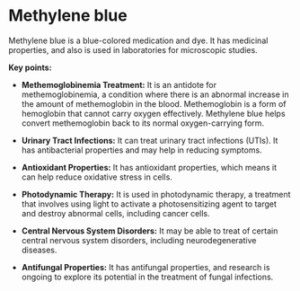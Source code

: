 # Methylene blue

Methylene blue is a blue-colored medication and dye. It has medicinal properties, and also is used in laboratories for microscopic studies.

**Key points:**

* **Methemoglobinemia Treatment:** It is an antidote for methemoglobinemia, a condition where there is an abnormal increase in the amount of methemoglobin in the blood. Methemoglobin is a form of hemoglobin that cannot carry oxygen effectively. Methylene blue helps convert methemoglobin back to its normal oxygen-carrying form.

* **Urinary Tract Infections:** It can treat urinary tract infections (UTIs). It has antibacterial properties and may help in reducing symptoms.

* **Antioxidant Properties:** It has antioxidant properties, which means it can help reduce oxidative stress in cells.

* **Photodynamic Therapy:** It is used in photodynamic therapy, a treatment that involves using light to activate a photosensitizing agent to target and destroy abnormal cells, including cancer cells.

* **Central Nervous System Disorders:** It may be able to treat of certain central nervous system disorders, including neurodegenerative diseases.

* **Antifungal Properties:** It has antifungal properties, and research is ongoing to explore its potential in the treatment of fungal infections.
